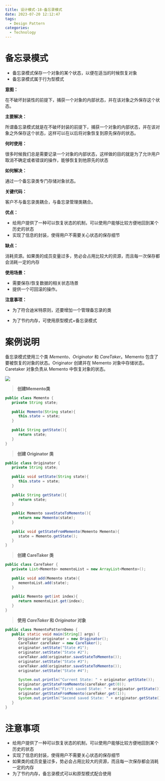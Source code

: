 ```yaml
---
title: 设计模式-18-备忘录模式
date: 2023-07-20 12:12:47
tags: 
  - Design Pattern
categories: 
  - Technology
---
```


# 备忘录模式

* 备忘录模式保存一个对象的某个状态，以便在适当的时候恢复对象
* 备忘录模式属于行为型模式 

**意图：**

在不破坏封装性的前提下，捕获一个对象的内部状态，并在该对象之外保存这个状态。

**主要解决：**

所谓备忘录模式就是在不破坏封装的前提下，捕获一个对象的内部状态，并在该对象之外保存这个状态，这样可以在以后将对象恢复到原先保存的状态。

**何时使用：**

很多时候我们总是需要记录一个对象的内部状态，这样做的目的就是为了允许用户取消不确定或者错误的操作，能够恢复到他原先的状态

**如何解决：**

通过一个备忘录类专门存储对象状态。

**关键代码：**

客户不与备忘录类耦合，与备忘录管理类耦合。

**优点：** 

* 给用户提供了一种可以恢复状态的机制，可以使用户能够比较方便地回到某个历史的状态
* 实现了信息的封装，使得用户不需要关心状态的保存细节 

**缺点：**

消耗资源。如果类的成员变量过多，势必会占用比较大的资源，而且每一次保存都会消耗一定的内存

**使用场景：** 

* 需要保存/恢复数据的相关状态场景
* 提供一个可回滚的操作。

**注意事项：** 

* 为了符合迪米特原则，还要增加一个管理备忘录的类

* 为了节约内存，可使用原型模式+备忘录模式

# 案例说明

 备忘录模式使用三个类 *Memento*、*Originator* 和 *CareTaker*。Memento 包含了要被恢复的对象的状态。Originator 创建并在 Memento 对象中存储状态。Caretaker 对象负责从 Memento 中恢复对象的状态。 

![](https://cyan-images.oss-cn-shanghai.aliyuncs.com/images/04-design-pattern-2023-05-12-20.svg)

> **创建Memento类**

```java
public class Memento {
   private String state;
 
   public Memento(String state){
      this.state = state;
   }
 
   public String getState(){
      return state;
   }  
}
```

> **创建 Originator 类**

```java
public class Originator {
   private String state;
 
   public void setState(String state){
      this.state = state;
   }
 
   public String getState(){
      return state;
   }
 
   public Memento saveStateToMemento(){
      return new Memento(state);
   }
 
   public void getStateFromMemento(Memento Memento){
      state = Memento.getState();
   }
}
```

> **创建 CareTaker 类**

```java
public class CareTaker {
   private List<Memento> mementoList = new ArrayList<Memento>();
 
   public void add(Memento state){
      mementoList.add(state);
   }
 
   public Memento get(int index){
      return mementoList.get(index);
   }
}
```

> **使用 *CareTaker* 和 *Originator* 对象**

```java
public class MementoPatternDemo {
   public static void main(String[] args) {
      Originator originator = new Originator();
      CareTaker careTaker = new CareTaker();
      originator.setState("State #1");
      originator.setState("State #2");
      careTaker.add(originator.saveStateToMemento());
      originator.setState("State #3");
      careTaker.add(originator.saveStateToMemento());
      originator.setState("State #4");
 
      System.out.println("Current State: " + originator.getState());    
      originator.getStateFromMemento(careTaker.get(0));
      System.out.println("First saved State: " + originator.getState());
      originator.getStateFromMemento(careTaker.get(1));
      System.out.println("Second saved State: " + originator.getState());
   }
}
```



# 注意事项

* 给用户提供了一种可以恢复状态的机制，可以使用户能够比较方便地回到某个历史的状态
* 实现了信息的封装，使得用户不需要关心状态的保存细节
* 如果类的成员变量过多，势必会占用比较大的资源，而且每一次保存都会消耗一定的内存 
* 为了节约内存，备忘录模式可以和原型模式配合使用  

